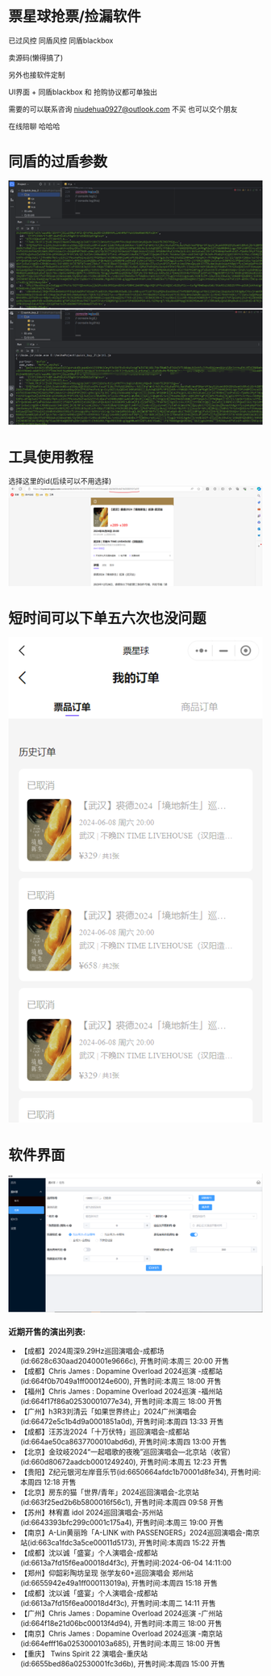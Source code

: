 # 票星球抢票/捡漏软件

已过风控
同盾风控  同盾blackbox

卖源码(懒得搞了)

另外也接软件定制

UI界面 + 同盾blackbox 和 抢购协议都可单独出


需要的可以联系咨询   niudehua0927@outlook.com 
不买 也可以交个朋友 

在线陪聊  哈哈哈

# 同盾的过盾参数
![img.png](images/img3.png)
![img.png](images/img4.png)

# 工具使用教程
选择这里的id(后续可以不用选择)
![img.png](images/img.png)

# 短时间可以下单五六次也没问题
![img.png](images/img1.png)

# 软件界面
![img_1.png](images/img_1.png)

<!-- SHOW_START -->
### 近期开售的演出列表: 
- 【成都】2024周深9.29Hz巡回演唱会-成都场(id:6628c630aad2040001e9666c), 开售时间:本周三 20:00 开售
- 【成都】Chris James : Dopamine Overload 2024巡演 -成都站(id:664f0b7049a1ff000124e600), 开售时间:本周三 18:00 开售
- 【福州】Chris James : Dopamine Overload 2024巡演 -福州站(id:664f17f86a02530001077e34), 开售时间:本周三 18:00 开售
- 【广州】h3R3刘清云「如果世界终止」2024广州演唱会(id:66472e5c1b4d9a0001851a0d), 开售时间:本周四 13:33 开售
- 【成都】汪苏泷2024「十万伏特」巡回演唱会-成都站(id:664ae50ca8637700010abd6d), 开售时间:本周四 13:00 开售
- 【北京】金玟岐2024“一起唱歌的夜晚”巡回演唱会—北京站（收官）(id:660d80672aadcb0001249240), 开售时间:本周五 12:23 开售
- 【贵阳】Z纪元银河左岸音乐节(id:6650664afdc1b70001d8fe34), 开售时间:本周四 12:18 开售
- 【北京】房东的猫「世界/青年」2024巡回演唱会-北京站(id:663f25ed2b6b5800016f56c1), 开售时间:本周四 09:58 开售
- 【苏州】林宥嘉 idol 2024巡回演唱会-苏州站(id:6643393bfc299c0001c175a4), 开售时间:本周三 19:00 开售
- 【南京】A-Lin黄丽玲「A-LINK with PASSENGERS」2024巡回演唱会-南京站(id:663ca1fdc3a5ce00011d5173), 开售时间:本周四 15:22 开售
- 【成都】沈以诚「盛宴」个人演唱会-成都站(id:6613a7fd15f6ea00018d4f3c), 开售时间:2024-06-04 14:11:00
- 【郑州】仰韶彩陶坊呈现 张学友60+巡回演唱会 郑州站(id:6655942e49a1ff000113019a), 开售时间:本周四 15:18 开售
- 【成都】沈以诚「盛宴」个人演唱会-成都站(id:6613a7fd15f6ea00018d4f3c), 开售时间:本周二 14:11 开售
- 【广州】Chris James : Dopamine Overload 2024巡演 -广州站(id:664f18e21d06bc00013f4d94), 开售时间:本周三 18:00 开售
- 【南京】Chris James : Dopamine Overload 2024巡演 -南京站(id:664efff16a0253000103a685), 开售时间:本周三 18:00 开售
- 【重庆】 Twins Spirit 22 演唱会-重庆站(id:6655bed86a02530001fc3d6b), 开售时间:本周四 15:00 开售

<!-- SHOW_END -->